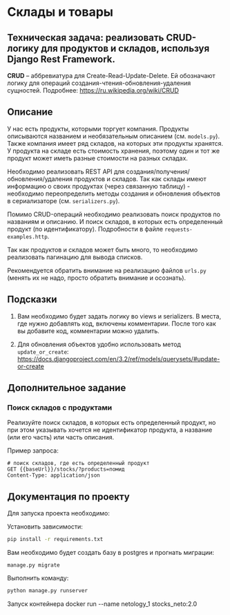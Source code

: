 # Склады и товары

## Техническая задача: реализовать CRUD-логику для продуктов и складов, используя Django Rest Framework.

**CRUD** – аббревиатура для Create-Read-Update-Delete. Ей обозначают логику для операций создания-чтения-обновления-удаления сущностей. Подробнее: https://ru.wikipedia.org/wiki/CRUD

## Описание

У нас есть продукты, которыми торгует компания. Продукты описываются названием и необязательным описанием (см. `models.py`). Также компания имеет ряд складов, на которых эти продукты хранятся. У продукта на складе есть стоимость хранения, поэтому один и тот же продукт может иметь разные стоимости на разных складах.

Необходимо реализовать REST API для создания/получения/обновления/удаления продуктов и складов. Так как склады имеют информацию о своих продуктах (через связанную таблицу) - необходимо переопределить методы создания и обновления объектов в сериализаторе (см. `serializers.py`).

Помимо CRUD-операций необходимо реализовать поиск продуктов по названиям и описанию. И поиск складов, в которых есть определенный продукт (по идентификатору). Подробности в файле `requests-examples.http`.

Так как продуктов и складов может быть много, то необходимо реализовать пагинацию для вывода списков.

Рекомендуется обратить внимание на реализацию файлов `urls.py` (менять их не надо, просто обратить внимание и осознать).

## Подсказки

1. Вам необходимо будет задать логику во views и serializers. В места, где нужно добавлять код, включены комментарии. После того как вы добавите код, комментарии можно удалить.

2. Для обновления объектов удобно использовать метод `update_or_create`: https://docs.djangoproject.com/en/3.2/ref/models/querysets/#update-or-create

## Дополнительное задание

### Поиск складов с продуктами

Реализуйте поиск складов, в которых есть определенный продукт, но при этом указывать хочется не идентификатор продукта, а название (или его часть) или часть описания.

Пример запроса:

```
# поиск складов, где есть определенный продукт
GET {{baseUrl}}/stocks/?products=помид
Content-Type: application/json
```

## Документация по проекту

Для запуска проекта необходимо:

Установить зависимости:

```bash
pip install -r requirements.txt
```

Вам необходимо будет создать базу в postgres и прогнать миграции:

```base
manage.py migrate
```

Выполнить команду:

```bash
python manage.py runserver
```
Запуск контейнера 
docker run --name netology_1 stocks_neto:2.0
